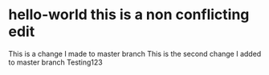 hello-world  this is a non conflicting edit
===========
This is a change I made to master branch
This is the second change I added to master branch
Testing123
